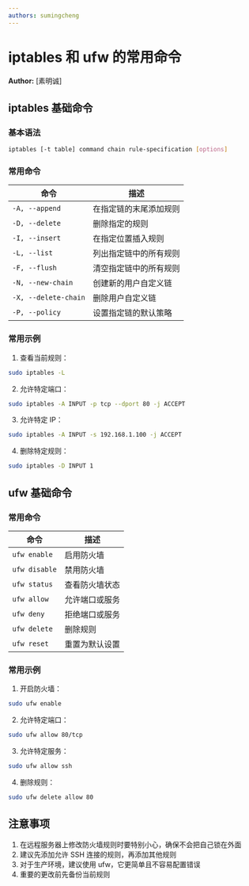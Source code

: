 ```yaml
---
authors: sumingcheng
---
```

# iptables 和 ufw 的常用命令

**Author:** [素明诚]

## iptables 基础命令

### 基本语法

```bash
iptables [-t table] command chain rule-specification [options]
```

### 常用命令

| 命令                 | 描述                   |
| -------------------- | ---------------------- |
| `-A, --append`       | 在指定链的末尾添加规则 |
| `-D, --delete`       | 删除指定的规则         |
| `-I, --insert`       | 在指定位置插入规则     |
| `-L, --list`         | 列出指定链中的所有规则 |
| `-F, --flush`        | 清空指定链中的所有规则 |
| `-N, --new-chain`    | 创建新的用户自定义链   |
| `-X, --delete-chain` | 删除用户自定义链       |
| `-P, --policy`       | 设置指定链的默认策略   |

### 常用示例

1. 查看当前规则：

```bash
sudo iptables -L
```

2. 允许特定端口：

```bash
sudo iptables -A INPUT -p tcp --dport 80 -j ACCEPT
```

3. 允许特定 IP：

```bash
sudo iptables -A INPUT -s 192.168.1.100 -j ACCEPT
```

4. 删除特定规则：

```bash
sudo iptables -D INPUT 1
```

## ufw 基础命令

### 常用命令

| 命令          | 描述           |
| ------------- | -------------- |
| `ufw enable`  | 启用防火墙     |
| `ufw disable` | 禁用防火墙     |
| `ufw status`  | 查看防火墙状态 |
| `ufw allow`   | 允许端口或服务 |
| `ufw deny`    | 拒绝端口或服务 |
| `ufw delete`  | 删除规则       |
| `ufw reset`   | 重置为默认设置 |

### 常用示例

1. 开启防火墙：

```bash
sudo ufw enable
```

2. 允许特定端口：

```bash
sudo ufw allow 80/tcp
```

3. 允许特定服务：

```bash
sudo ufw allow ssh
```

4. 删除规则：

```bash
sudo ufw delete allow 80
```

## 注意事项

1. 在远程服务器上修改防火墙规则时要特别小心，确保不会把自己锁在外面
2. 建议先添加允许 SSH 连接的规则，再添加其他规则
3. 对于生产环境，建议使用 ufw，它更简单且不容易配置错误
4. 重要的更改前先备份当前规则
